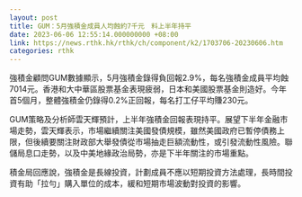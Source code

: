 ```yaml
---
layout: post
title: GUM：5月強積金成員人均蝕約7千元　料上半年持平
date: 2023-06-06 12:55:14.000000000 +08:00
link: https://news.rthk.hk/rthk/ch/component/k2/1703706-20230606.htm
categories: rthk
---
```


強積金顧問GUM數據顯示，5月強積金錄得負回報2.9%，每名強積金成員平均蝕7014元。香港和大中華區股票基金表現疲弱，日本和美國股票基金則造好。今年首5個月，整體強積金仍錄得0.2%正回報，每名打工仔平均賺230元。

GUM策略及分析師雲天輝預計，上半年強積金回報表現持平。展望下半年金融市場走勢，雲天輝表示，市場繼續關注美國發債規模，雖然美國政府已暫停債務上限，但後續要關注財政部大舉發債從市場抽走巨額流動性，或引發流動性風險。聯儲局息口走勢，以及中美地緣政治局勢，亦是下半年關注的市場重點。

積金局回應說，強積金是長線投資，計劃成員不應以短期投資方法處理，長時間投資有助「拉勻」購入單位的成本，緩和短期市場波動對投資的影響。
